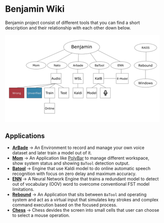 # Benjamin Wiki

Benjamin project consist of different tools that you can find a short description and their relationship with each other down below.

![BlockDiagram](img/BlockDiagram.png)

## Applications

* [**ArBade**](arbade.md) → An Environment to record and manage your own voice dataset and later train a model out of it.
* [**Mom**](mom.md) → An Application like [PolyBar](https://github.com/polybar/polybar) to manage different workspace, show system status and showing `BaTool` detection output.
* [**Batool**](batool.md) → Engine that use Kaldi model to do online automatic speech recognition with focus on zero delay and maximum accuracy.
* [**ENN**](enn.md) → A Neural Network Engine that trains a redundant model to detect out of vocabulary (OOV) word to overcome conventional FST model limitations.
* [**Rebound**](rebound.md) → An Application that sits between `BaTool` and operating system and act as a virtual input that simulates key strokes and complex command execution based on the focused process.
* [**Chess**](chess.md) → Chess devides the screen into small cells that user can choose to select a mouse operation.